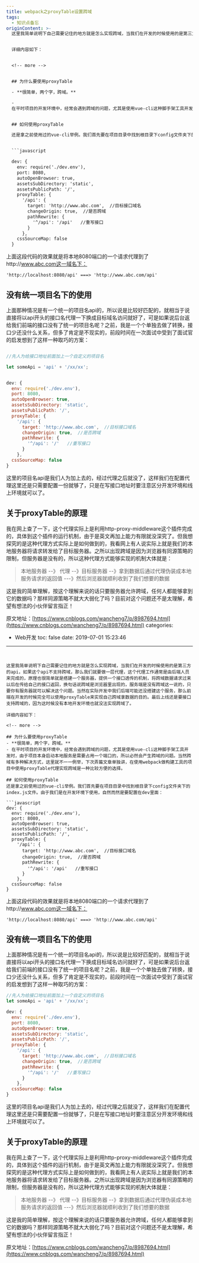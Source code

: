 ```yaml
---
title: webpack之proxyTable设置跨域
tags:
  - 知识点备忘
originContent: >-
  这里我简单说明下自己需要记住的地方就是怎么实现跨域，当我们在开发的时候使用的是第三方的api，如果这个api不支持跨域，那么我们就要做一层代理，这个代理工作通常是由后端人员来完成的，原理也很简单就是搭建一个服务器，提供一个接口透传的机制，将跨域数据请求过来以后在传给自己的接口返回，换句话说跨域是浏览器里出现的，服务端是没有跨域这一说的，只要你有服务器就可以解决这个问题。当然在实际开发中我们后端可能还没搭建这个服务，那么前端在开发的时候完全可以使用proxyTable来实现自己跨域拿数据的目的。最后上线还是要接口支持跨域的，因为这时候没有本地开发环境也就没法实现跨域了。


  详细内容如下：


  <!-- more -->


  ## 为什么要使用proxyTable

  - **很简单，两个字，跨域。**

  -
  在平时项目的开发环境中，经常会遇到跨域的问题，尤其是使用vue-cli这种脚手架工具开发时，由于项目本身启动本地服务是需要占用一个端口的，所以必然会产生跨域的问题。当然跨域有多种解决方式，这里就不一一例举，下次弄篇文章单独讲，在使用webpack做构建工具的项目中使用proxyTable代理实现跨域是一种比较方便的选择。


  ## 如何使用proxyTable

  还是拿之前使用过的vue-cli举例。我们首先要在项目目录中找到根目录下config文件夹下的index.js文件。由于我们是在开发环境下使用，自然而然是要配置在dev里面：


  ```javascript

  dev: {
    env: require('./dev.env'),
    port: 8080,
    autoOpenBrowser: true,
    assetsSubDirectory: 'static',
    assetsPublicPath: '/',
    proxyTable: {
      '/api': {
        target: 'http://www.abc.com',  //目标接口域名
        changeOrigin: true,  //是否跨域
        pathRewrite: {
          '^/api': '/api'   //重写接口
        }
      },
    cssSourceMap: false
  }

  ```

  上面这段代码的效果就是将本地8080端口的一个请求代理到了http://www.abc.com这一域名下：


  `'http://localhost:8080/api' ===> 'http://www.abc.com/api'`


  ## 没有统一项目名下的使用

  上面那种情况是有一个统一的项目名api的，所以说是比较好匹配的，就相当于说直接将以api开头的接口名代理一下换成目标域名访问就好了，可是如果说后台返给我们前端的接口没有了统一的项目名呢？之前，我是一个个单独去做了转换，接口少还没什么关系，但多了肯定是不现实的，前段时间在一次面试中受到了面试官的启发想到了这样一种取巧的方案：


  ```javascript

  //先人为给接口地址前面加上一个自定义的项目名

  let someApi = 'api' + '/xx/xx';


  dev: {
    env: require('./dev.env'),
    port: 8080,
    autoOpenBrowser: true,
    assetsSubDirectory: 'static',
    assetsPublicPath: '/',
    proxyTable: {
      '/api': {
        target: 'http://www.abc.com',  //目标接口域名
        changeOrigin: true,  //是否跨域
        pathRewrite: {
          '^/api': '/'   //重写接口
        }
      },
    cssSourceMap: false
  }

  ```

  这里的项目名api是我们人为加上去的，经过代理之后就没了，这样我们在配置代理这里还是只需要配置一份就够了，只是在写接口地址时要注意区分开发环境和线上环境就可以了。


  ## 关于proxyTable的原理


  我在网上查了一下，这个代理实际上是利用http-proxy-middleware这个插件完成的，具体到这个插件的运行机制，由于是英文再加上能力有限就没深究了。但我想探究的是这种代理方式实际上是如何做到的，我看网上有人说实际上就是我们的本地服务器将请求转发给了目标服务器。之所以出现跨域是因为浏览器有同源策略的限制，但服务器是没有的，所以这种代理方式能够实现的机制大体就是：


  > 本地服务器 --》 代理 --》目标服务器 --》拿到数据后通过代理伪装成本地服务请求的返回值 ---》然后浏览器就顺利收到了我们想要的数据


  这是我的简单理解，按这个理解来说的话只要服务器允许跨域，任何人都能够拿到它的数据吗？那样同源策略不就大大弱化了吗？目前对这个问题还不是太理解，希望有想法的小伙伴留言指正！


  原文地址：[https://www.cnblogs.com/wancheng7/p/8987694.html](https://www.cnblogs.com/wancheng7/p/8987694.html)
categories:
  - Web开发
toc: false
date: 2019-07-01 15:23:46
---
```


这里我简单说明下自己需要记住的地方就是怎么实现跨域，当我们在开发的时候使用的是第三方的api，如果这个api不支持跨域，那么我们就要做一层代理，这个代理工作通常是由后端人员来完成的，原理也很简单就是搭建一个服务器，提供一个接口透传的机制，将跨域数据请求过来以后在传给自己的接口返回，换句话说跨域是浏览器里出现的，服务端是没有跨域这一说的，只要你有服务器就可以解决这个问题。当然在实际开发中我们后端可能还没搭建这个服务，那么前端在开发的时候完全可以使用proxyTable来实现自己跨域拿数据的目的。最后上线还是要接口支持跨域的，因为这时候没有本地开发环境也就没法实现跨域了。

详细内容如下：

<!-- more -->

## 为什么要使用proxyTable
- **很简单，两个字，跨域。**
- 在平时项目的开发环境中，经常会遇到跨域的问题，尤其是使用vue-cli这种脚手架工具开发时，由于项目本身启动本地服务是需要占用一个端口的，所以必然会产生跨域的问题。当然跨域有多种解决方式，这里就不一一例举，下次弄篇文章单独讲，在使用webpack做构建工具的项目中使用proxyTable代理实现跨域是一种比较方便的选择。

## 如何使用proxyTable
还是拿之前使用过的vue-cli举例。我们首先要在项目目录中找到根目录下config文件夹下的index.js文件。由于我们是在开发环境下使用，自然而然是要配置在dev里面：

```javascript
dev: {
  env: require('./dev.env'),
  port: 8080,
  autoOpenBrowser: true,
  assetsSubDirectory: 'static',
  assetsPublicPath: '/',
  proxyTable: {
    '/api': {
      target: 'http://www.abc.com',  //目标接口域名
      changeOrigin: true,  //是否跨域
      pathRewrite: {
        '^/api': '/api'   //重写接口
      }
    },
  cssSourceMap: false
}
```
上面这段代码的效果就是将本地8080端口的一个请求代理到了http://www.abc.com这一域名下：

`'http://localhost:8080/api' ===> 'http://www.abc.com/api'`

## 没有统一项目名下的使用
上面那种情况是有一个统一的项目名api的，所以说是比较好匹配的，就相当于说直接将以api开头的接口名代理一下换成目标域名访问就好了，可是如果说后台返给我们前端的接口没有了统一的项目名呢？之前，我是一个个单独去做了转换，接口少还没什么关系，但多了肯定是不现实的，前段时间在一次面试中受到了面试官的启发想到了这样一种取巧的方案：

```javascript
//先人为给接口地址前面加上一个自定义的项目名
let someApi = 'api' + '/xx/xx';

dev: {
  env: require('./dev.env'),
  port: 8080,
  autoOpenBrowser: true,
  assetsSubDirectory: 'static',
  assetsPublicPath: '/',
  proxyTable: {
    '/api': {
      target: 'http://www.abc.com',  //目标接口域名
      changeOrigin: true,  //是否跨域
      pathRewrite: {
        '^/api': '/'   //重写接口
      }
    },
  cssSourceMap: false
}
```
这里的项目名api是我们人为加上去的，经过代理之后就没了，这样我们在配置代理这里还是只需要配置一份就够了，只是在写接口地址时要注意区分开发环境和线上环境就可以了。

## 关于proxyTable的原理

我在网上查了一下，这个代理实际上是利用http-proxy-middleware这个插件完成的，具体到这个插件的运行机制，由于是英文再加上能力有限就没深究了。但我想探究的是这种代理方式实际上是如何做到的，我看网上有人说实际上就是我们的本地服务器将请求转发给了目标服务器。之所以出现跨域是因为浏览器有同源策略的限制，但服务器是没有的，所以这种代理方式能够实现的机制大体就是：

> 本地服务器 --》 代理 --》目标服务器 --》拿到数据后通过代理伪装成本地服务请求的返回值 ---》然后浏览器就顺利收到了我们想要的数据

这是我的简单理解，按这个理解来说的话只要服务器允许跨域，任何人都能够拿到它的数据吗？那样同源策略不就大大弱化了吗？目前对这个问题还不是太理解，希望有想法的小伙伴留言指正！

原文地址：[https://www.cnblogs.com/wancheng7/p/8987694.html](https://www.cnblogs.com/wancheng7/p/8987694.html)